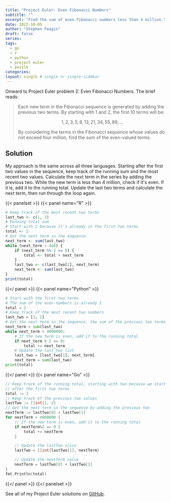 ```yaml
---
title: "Project Euler: Even Fibonacci Numbers"
subtitle: ""
excerpt: "Find the sum of even Fibonacci numbers less than 4 million."
date: 2022-10-05
author: "Stephen Feagin"
draft: false
series:
tags:
  - go
  - r
  - python
  - project euler
  - puzzle
categories:
layout: single # single or single-sidebar
---
```

Onward to Project Euler problem 2: Even Fibonacci Numbers. The brief reads:

> Each new term in the Fibonacci sequence is generated by adding the previous two terms. By starting with 1 and 2, the first 10 terms will be:
> 
> $$1, 2, 3, 5, 8, 13, 21, 34, 55, 89, ...$$
> 
> By considering the terms in the Fibonacci sequence whose values do not exceed four million, find the sum of the even-valued terms.

## Solution

My approach is the same across all three languages. Starting after the first two values in the sequence, keep track of the running sum and the most recent two values. Calculate the next term in the series by adding the previous two. While the new term is less than 4 million, check if it's even. If it is, add it to the running total. Update the last two terms and calculate the next term, then run through the loop again.

{{< panelset >}}
{{< panel name="R" >}}
```r
# Keep track of the most recent two terms
last_two <- c(1, 2)
# Running total sum
# Start with 2 because it's already in the first two terms
total <- 2
# Get the next term in the sequence
next_term <- sum(last_two)
while (next_term < 4e6) {
    if (next_term %% 2 == 0) {
        total <- total + next_term
    }
    last_two <- c(last_two[2], next_term)
    next_term <- sum(last_two)
}
print(total)
```
{{</ panel >}}
{{< panel name="Python" >}}
```python
# Start with the first two terms
# The sum of the even numbers is already 2
total = 2
# Keep track of the most recent two numbers
last_two = [1, 2]
# Get the next term in the sequence, the sum of the previous two terms
next_term = sum(last_two)
while next_term < 4000000:
    # If the new term is even, add it to the running total
    if next_term % 2 == 0:
        total += next_term
    # Update the last_two list
    last_two = [last_two[1], next_term]
    next_term = sum(last_two)
print(total)
```
{{</ panel >}}
{{< panel name="Go" >}}
```go
// Keep track of the running total, starting with two because we start looping
// after the first two terms
total := 2
// Keep track of the previous two values
lastTwo := []int{1, 2}
// Get the next term in the sequence by adding the previous two
nextTerm := lastTwo[0] + lastTwo[1]
for nextTerm < 4000000 {
    // If the new term is even, add it to the running total
    if nextTerm%2 == 0 {
        total += nextTerm
    }

    // Update the lastTwo slice
    lastTwo = []int{lastTwo[1], nextTerm}

    // Update the nextTerm value
    nextTerm = lastTwo[0] + lastTwo[1]
}
fmt.Println(total)
```
{{</ panel >}}
{{</ panelset >}}

See all of my Project Euler solutions on [GitHub](https://github.com/stephenfeagin/projecteuler).